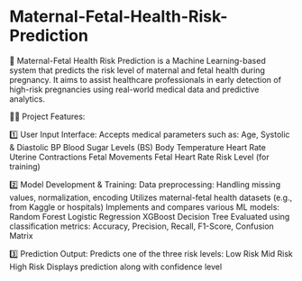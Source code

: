 # Maternal-Fetal-Health-Risk-Prediction


📌 Maternal-Fetal Health Risk Prediction is a Machine Learning-based system that predicts the risk level of maternal and fetal health during pregnancy. It aims to assist healthcare professionals in early detection of high-risk pregnancies using real-world medical data and predictive analytics.

👩‍⚕️ Project Features:

1️⃣ User Input Interface:
Accepts medical parameters such as:
  Age, Systolic & Diastolic BP
  Blood Sugar Levels (BS)
  Body Temperature
  Heart Rate
  Uterine Contractions
  Fetal Movements
  Fetal Heart Rate
  Risk Level (for training)

2️⃣ Model Development & Training:
Data preprocessing: Handling missing values, normalization, encoding
Utilizes maternal-fetal health datasets (e.g., from Kaggle or hospitals)
Implements and compares various ML models:
  Random Forest
  Logistic Regression
  XGBoost
  Decision Tree
Evaluated using classification metrics:
Accuracy, Precision, Recall, F1-Score, Confusion Matrix

3️⃣ Prediction Output:
Predicts one of the three risk levels:
  Low Risk
  Mid Risk
  High Risk
Displays prediction along with confidence level

